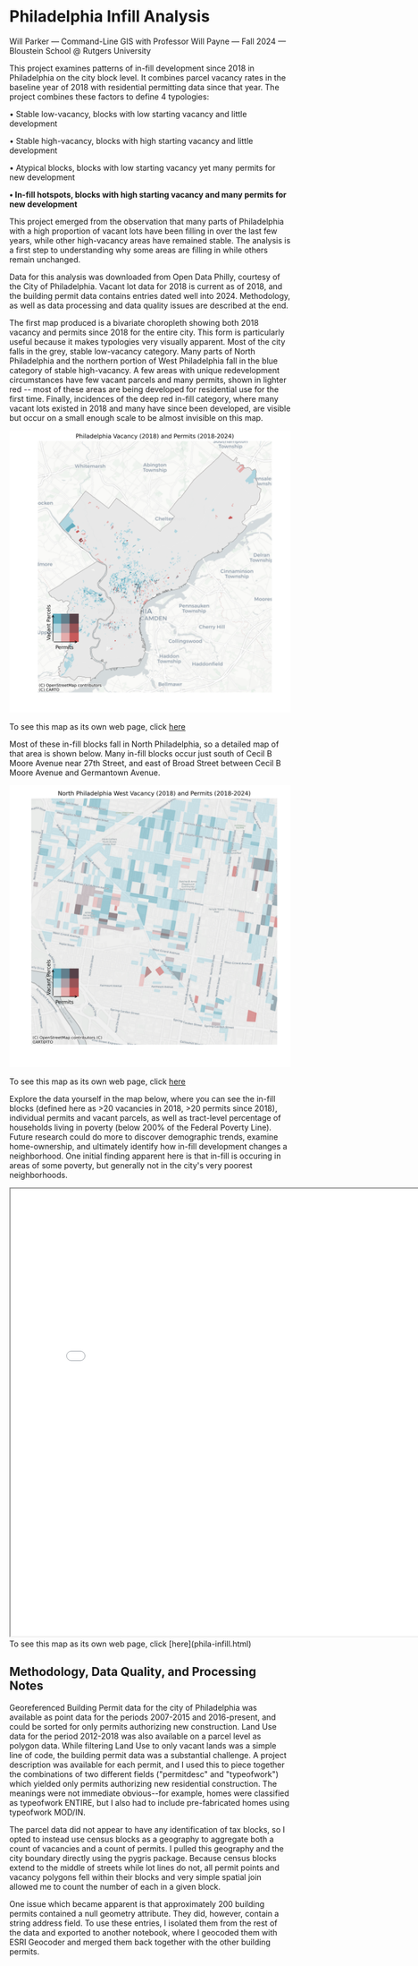 # Philadelphia Infill Analysis

Will Parker — Command-Line GIS with Professor Will Payne — Fall 2024 — Bloustein School @ Rutgers University


This project examines patterns of in-fill development since 2018 in Philadelphia on the city block level. It combines parcel vacancy rates in the baseline year of 2018 with residential permitting data since that year. The project combines these factors to define 4 typologies:

• Stable low-vacancy, blocks with low starting vacancy and little development

• Stable high-vacancy, blocks with high starting vacancy and little development

• Atypical blocks, blocks with low starting vacancy yet many permits for new development

**• In-fill hotspots, blocks with high starting vacancy and many permits for new development**

This project emerged from the observation that many parts of Philadelphia with a high proportion of vacant lots have been filling in over the last few years, while other high-vacancy areas have remained stable. The analysis is a first step to understanding why some areas are filling in while others remain unchanged.

Data for this analysis was downloaded from Open Data Philly, courtesy of the City of Philadelphia. Vacant lot data for 2018 is current as of 2018, and the building permit data contains entries dated well into 2024. Methodology, as well as data processing and data quality issues are described at the end.

The first map produced is a bivariate choropleth showing both 2018 vacancy and permits since 2018 for the entire city. This form is particularly useful because it makes typologies very visually apparent. Most of the city falls in the grey, stable low-vacancy category. Many parts of North Philadelphia and the northern portion of West Philadelphia fall in the blue category of stable high-vacancy. A few areas with unique redevelopment circumstances have few vacant parcels and many permits, shown in lighter red -- most of these areas are being developed for residential use for the first time. Finally, incidences of the deep red in-fill category, where many vacant lots existed in 2018 and many have since been developed, are visible but occur on a small enough scale to be almost invisible on this map.

<img src="citywide_bivariate_choropleth.png" alt="Bivariate Choropleth of Philadelphia Vacancy and Permits" width="600"/>

To see this map as its own web page, click [here](citywide_bivariate_choropleth.png)

Most of these in-fill blocks fall in North Philadelphia, so a detailed map of that area is shown below. Many in-fill blocks occur just south of Cecil B Moore Avenue near 27th Street, and east of Broad Street between Cecil B Moore Avenue and Germantown Avenue. 

<img src="north_bivariate_choropleth.png" alt="Bivariate Choropleth of Philadelphia Vacancy and Permits" width="600"/>

To see this map as its own web page, click [here](north_bivariate_choropleth.png)

Explore the data yourself in the map below, where you can see the in-fill blocks (defined here as >20 vacancies in 2018, >20 permits since 2018), individual permits and vacant parcels, as well as tract-level percentage of households living in poverty (below 200% of the Federal Poverty Line). Future research could do more to discover demographic trends, examine home-ownership, and ultimately identify how in-fill development changes a neighborhood. One initial finding apparent here is that in-fill is occuring in areas of some poverty, but generally not in the city's very poorest neighborhoods.

<iframe src="phila-infill.html" height="800" width="800"></iframe>
To see this map as its own web page, click [here](phila-infill.html)



## Methodology, Data Quality, and Processing Notes

Georeferenced Building Permit data for the city of Philadelphia was available as point data for the periods 2007-2015 and 2016-present, and could be sorted for only permits authorizing new construction. Land Use data for the period 2012-2018 was also available on a parcel level as polygon data. While filtering Land Use to only vacant lands was a simple line of code, the building permit data was a substantial challenge. A project description was available for each permit, and I used this to piece together the combinations of two different fields ("permitdesc" and "typeofwork") which yielded only permits authorizing new residential construction. The meanings were not immediate obvious--for example, homes were classified as typeofwork ENTIRE, but I also had to include pre-fabricated homes using typeofwork MOD/IN.

The parcel data did not appear to have any identification of tax blocks, so I opted to instead use census blocks as a geography to aggregate both a count of vacancies and a count of permits. I pulled this geography and the city boundary directly using the pygris package. Because census blocks extend to the middle of streets while lot lines do not, all permit points and vacancy polygons fell within their blocks and very simple spatial join allowed me to count the number of each in a given block.

One issue which became apparent is that approximately 200 building permits contained a null geometry attribute. They did, however, contain a string address field. To use these entries, I isolated them from the rest of the data and exported to another notebook, where I geocoded them with ESRI Geocoder and merged them back together with the other building permits.



